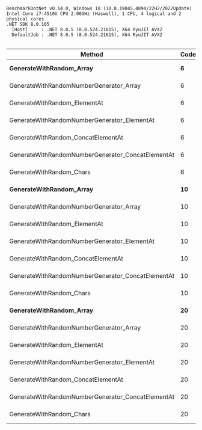 ```

BenchmarkDotNet v0.14.0, Windows 10 (10.0.19045.4894/22H2/2022Update)
Intel Core i7-4510U CPU 2.00GHz (Haswell), 1 CPU, 4 logical and 2 physical cores
.NET SDK 8.0.105
  [Host]     : .NET 8.0.5 (8.0.524.21615), X64 RyuJIT AVX2
  DefaultJob : .NET 8.0.5 (8.0.524.21615), X64 RyuJIT AVX2


```
| Method                                            | CodeLength | Mean        | Error     | StdDev    | Gen0   | Allocated |
|-------------------------------------------------- |----------- |------------:|----------:|----------:|-------:|----------:|
| **GenerateWithRandom_Array**                          | **6**          |   **124.25 ns** |  **1.517 ns** |  **1.419 ns** | **0.0842** |     **176 B** |
| GenerateWithRandomNumberGenerator_Array           | 6          |   174.07 ns |  1.224 ns |  1.145 ns | 0.0763 |     160 B |
| GenerateWithRandom_ElementAt                      | 6          |   650.28 ns |  3.049 ns |  2.852 ns | 0.1755 |     368 B |
| GenerateWithRandomNumberGenerator_ElementAt       | 6          | 1,274.83 ns | 20.219 ns | 15.786 ns | 0.1755 |     368 B |
| GenerateWithRandom_ConcatElementAt                | 6          |   707.75 ns |  4.201 ns |  3.930 ns | 0.1907 |     400 B |
| GenerateWithRandomNumberGenerator_ConcatElementAt | 6          | 1,388.88 ns |  7.809 ns |  7.305 ns | 0.1907 |     400 B |
| GenerateWithRandom_Chars                          | 6          |    44.58 ns |  0.401 ns |  0.375 ns | 0.0382 |      80 B |
| **GenerateWithRandom_Array**                          | **10**         |   **154.95 ns** |  **1.052 ns** |  **0.984 ns** | **0.0918** |     **192 B** |
| GenerateWithRandomNumberGenerator_Array           | 10         |   184.11 ns |  0.999 ns |  0.885 ns | 0.0880 |     184 B |
| GenerateWithRandom_ElementAt                      | 10         | 1,040.03 ns |  6.465 ns |  6.047 ns | 0.2441 |     512 B |
| GenerateWithRandomNumberGenerator_ElementAt       | 10         | 2,057.02 ns | 14.674 ns | 13.008 ns | 0.2441 |     512 B |
| GenerateWithRandom_ConcatElementAt                | 10         | 1,098.42 ns |  8.546 ns |  7.136 ns | 0.2594 |     544 B |
| GenerateWithRandomNumberGenerator_ConcatElementAt | 10         | 2,197.08 ns | 24.480 ns | 22.899 ns | 0.2594 |     544 B |
| GenerateWithRandom_Chars                          | 10         |    63.46 ns |  0.605 ns |  0.566 ns | 0.0459 |      96 B |
| **GenerateWithRandom_Array**                          | **20**         |   **240.98 ns** |  **4.018 ns** |  **3.758 ns** | **0.1068** |     **224 B** |
| GenerateWithRandomNumberGenerator_Array           | 20         |   229.88 ns |  2.099 ns |  1.964 ns | 0.1068 |     224 B |
| GenerateWithRandom_ElementAt                      | 20         | 2,005.71 ns | 19.606 ns | 17.380 ns | 0.4120 |     864 B |
| GenerateWithRandomNumberGenerator_ElementAt       | 20         | 4,012.15 ns | 32.739 ns | 30.625 ns | 0.4120 |     864 B |
| GenerateWithRandom_ConcatElementAt                | 20         | 2,090.37 ns | 17.685 ns | 16.542 ns | 0.4272 |     896 B |
| GenerateWithRandomNumberGenerator_ConcatElementAt | 20         | 4,242.04 ns | 27.727 ns | 25.936 ns | 0.4272 |     896 B |
| GenerateWithRandom_Chars                          | 20         |   110.48 ns |  0.956 ns |  0.799 ns | 0.0612 |     128 B |
